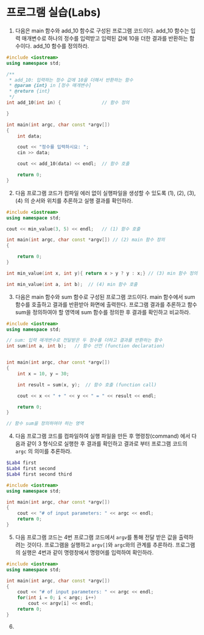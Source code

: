 # 프로그램 실습(Labs)

1. 다음은 main 함수와 add_10 함수로 구성된 프로그램 코드이다. add_10 함수는 입력 매개변수로 하나의 정수를 입력받고 입력된 값에 10을 더한 결과를 반환하는 함수이다. 
add_10 함수를 정의하라. 

```c++
#include <iostream>
using namespace std;

/**
 * add_10: 입력하는 정수 값에 10을 더해서 반환하는 함수
 * @param {int} in [정수 매개변수]
 * @return {int}
 */
int add_10(int in) {               // 함수 정의

}

int main(int argc, char const *argv[])
{
	int data;

	cout << "정수를 입력하시요: ";
	cin >> data;

	cout <<	add_10(data) << endl;  // 함수 호출 

	return 0;
}
```

2. 다음 프로그램 코드가 컴파일 에러 없이 실행파일을 생성할 수 있도록  (1), (2), (3), (4) 의 순서와 위치를 추론하고 실행 결과를 확인하라.  

```c++
#include <iostream>
using namespace std;

cout << min_value(3, 5) << endl;   // (1) 함수 호출 

int main(int argc, char const *argv[]) // (2) main 함수 정의
{

	return 0;
}

int min_value(int x, int y){ return x > y ? y : x;} // (3) min 함수 정의

int min_value(int a, int b);  // (4) min 함수 호출
```


3. 다음은 main 함수와 sum 함수로 구성된 프로그램 코드이다. main 함수에서 sum 함수를 호출하고 결과를 반환받아 화면에 출력한다. 
 프로그램 결과를 추론하고 함수 sum을 정의하여야 할 영역에 sum 함수를 정의한 후 결과를 확인하고 비교하라.

```c++
#include <iostream>
using namespace std;

// sum: 입력 매개변수로 전달받은 두 정수를 더하고 결과를 반환하는 함수
int sum(int a, int b);   // 함수 선언 (function declaration)


int main(int argc, char const *argv[])
{
	int x = 10, y = 30;

	int result = sum(x, y);  // 함수 호출 (function call)

	cout << x << " + " << y << " = " << result << endl;

	return 0;
}

// 함수 sum을 정의하여야 하는 영역

```

4. 다음 프로그램 코드를 컴파일하여 실행 파일을 만든 후 명령창(command) 에서 다음과 같이 3 형식으로 실행한 후 결과를 확인하고 결과로 부터 프로그램 코드의 ```argc``` 의 의미를 추론하라.

```bash
$Lab4 first
$Lab4 first second
$Lab4 first second third
```

```c++
#include <iostream>
using namespace std;

int main(int argc, char const *argv[])
{
	cout << "# of input parameters: " << argc << endl;
	return 0;
}
```
5. 다음 프로그램 코드는 4번 프로그램 코드에서 ```argv```를 통해 전달 받은 값을 출력하려는 것이다. 프로그램을 실행하고 ```argv[]```와 ```argc```와의 관계를 추론하라. 프로그램의 실행은 4번과 같이 명령창에서 명령어를 입력하여 확인하라. 

```c++
#include <iostream>
using namespace std;

int main(int argc, char const *argv[])
{
	cout << "# of input parameters: " << argc << endl;
	for(int i = 0; i < argc; i++)
		cout << argv[i] << endl;
	return 0;
}
```

6. 
